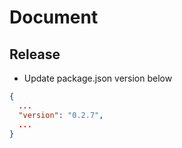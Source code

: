# Document

## Release

- Update package.json version below

```json:package.json
{
  ...
  "version": "0.2.7",
  ...
}
```
